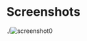 # Screenshots
./![screenshot0](https://user-images.githubusercontent.com/49573906/128583171-f4f4b5fa-c580-42eb-8ae4-edae618143e0.png)
